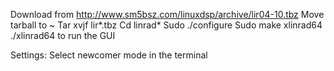 Download from http://www.sm5bsz.com/linuxdsp/archive/lir04-10.tbz
Move tarball to ~
Tar xvjf lir*.tbz
Cd linrad*
Sudo ./configure
Sudo make xlinrad64
./xlinrad64 to run the GUI

Settings:
Select newcomer mode in the terminal


